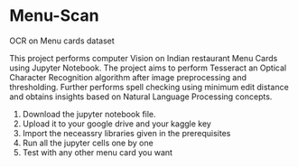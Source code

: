 # Menu-Scan

OCR on Menu cards dataset

This project performs computer Vision on Indian restaurant Menu Cards using Jupyter Notebook. The project aims to perform Tesseract an Optical Character Recognition algorithm after image preprocessing and thresholding. Further performs spell checking using  minimum edit distance and obtains insights based on Natural Language Processing concepts.


1. Download the jupyter notebook file.
2. Upload it to your google drive and your kaggle key
3. Import the neceassry libraries given in the prerequisites
4. Run all the jupyter cells one by one
5. Test with any other menu card you want
